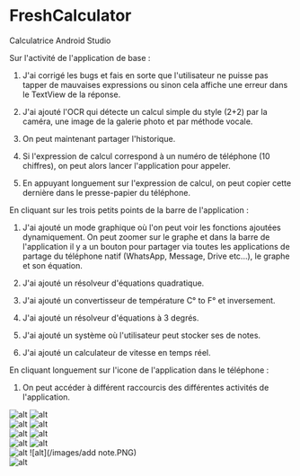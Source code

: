 # FreshCalculator
Calculatrice Android Studio

Sur l'activité de l'application de base :

1) J'ai corrigé les bugs et fais en sorte que l'utilisateur ne puisse pas tapper de mauvaises expressions ou sinon cela affiche une erreur dans le TextView de la réponse.

2) J'ai ajouté l'OCR qui détecte un calcul simple du style (2+2) par la caméra, une image de la galerie photo et par méthode vocale.

3) On peut maintenant partager l'historique.

4) Si l'expression de calcul correspond à un numéro de téléphone (10 chiffres), on peut alors lancer l'application pour appeler.

5) En appuyant longuement sur l'expression de calcul, on peut copier cette dernière dans le presse-papier du téléphone.

En cliquant sur les trois petits points de la barre de l'application :

1) J'ai ajouté un mode graphique où l'on peut voir les fonctions ajoutées dynamiquement. On peut zoomer sur le graphe et dans la barre de l'application il y a un bouton pour partager via toutes les applications de partage du téléphone natif (WhatsApp, Message, Drive etc...), le graphe et son équation.

2) J'ai ajouté un résolveur d'équations quadratique.

3) J'ai ajouté un convertisseur de température C° to F° et inversement.

4) J'ai ajouté un résolveur d'équations à 3 degrés.

5) J'ai ajouté un système où l'utilisateur peut stocker ses de notes.

6) J'ai ajouté un calculateur de vitesse en temps réel.

En cliquant longuement sur l'icone de l'application dans le téléphone :

1) On peut accéder à différent raccourcis des différentes activités de l'application.

![alt](/images/equationActivity.PNG) ![alt](/images/graphActivity.PNG)  
![alt](/images/mainActivity.PNG) ![alt](/images/speedActivity.PNG)  
![alt](/images/splashscreenActivity.PNG) ![alt](/images/temperatureActivity.PNG)  
![alt](/images/equationActivity.PNG) ![alt](/images/graphActivity.PNG)  
![alt](/images/threedegrees.PNG) ![alt](/images/add note.PNG)  
![alt](/images/raccourcis.PNG)  
